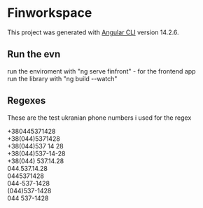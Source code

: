 # Finworkspace

This project was generated with [Angular CLI](https://github.com/angular/angular-cli) version 14.2.6.

## Run the evn

run the enviroment with "ng serve finfront" - for the frontend app<br />
run the library with "ng build --watch"

## Regexes

These are the test ukranian phone numbers i used for the regex

+380445371428<br />
+38(044)5371428<br />
+38(044)537 14 28<br />
+38(044)537-14-28<br />
+38(044) 537.14.28<br />
044.537.14.28<br />
0445371428<br />
044-537-1428<br />
(044)537-1428<br />
044 537-1428<br />
